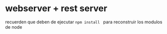 #  webserver + rest server

recuerden que deben de ejecutar ```npm install ``` para reconstruir los modulos de node